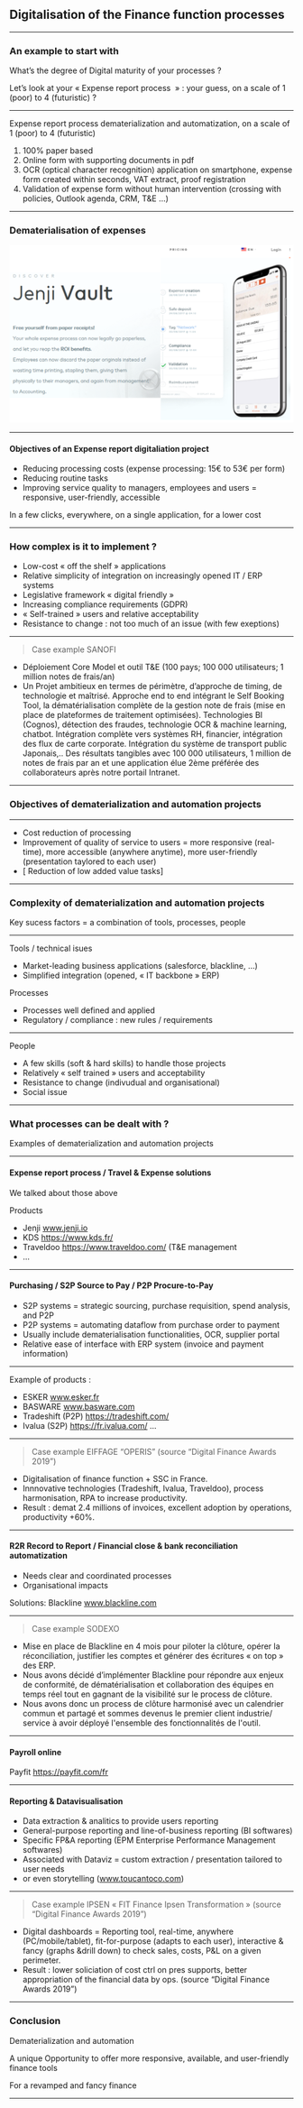 ## Digitalisation of the Finance function processes

----

### An example to start with
What’s  the degree of Digital maturity of your processes ?

Let’s look at your « Expense report process  » : your guess, on a scale of 1 (poor) to 4 (futuristic) ?

----

Expense report process dematerialization and automatization, on a scale of 1 (poor) to 4 (futuristic)

1. 100% paper based
2. Online form with supporting documents in pdf
3. OCR (optical character recognition) application on smartphone, expense form created within seconds, VAT extract, proof registration
4. Validation of expense form without human intervention (crossing with policies, Outlook agenda, CRM, T&E ...)

----

### Dematerialisation of expenses

<img src="images/Jenji.png" style="background:none; border:none; box-shadow:none;"/>

----

#### Objectives of an Expense report digitaliation project

- Reducing processing costs (expense processing: 15€ to 53€ per form) 
- Reducing routine tasks 
- Improving service quality to managers, employees and users = responsive, user-friendly, accessible


In a few clicks, everywhere, on a single application, for a lower cost

----

### How complex is it to implement ? 

- Low-cost « off the shelf »  applications 
- Relative simplicity of integration on increasingly opened IT / ERP systems 
- Legislative framework « digital friendly » 
- Increasing compliance requirements (GDPR)
- « Self-trained » users and relative acceptability
- Resistance to change : not too much of an issue (with few exeptions)

----

> Case example SANOFI   

- Déploiement Core Model et outil T&E (100 pays; 100 000 utilisateurs; 1 million notes de frais/an)
- Un Projet ambitieux en termes de périmètre, d’approche de timing, de technologie et maîtrisé. Approche end to end intégrant le Self Booking Tool, la dématérialisation complète de la gestion note de frais (mise en place de plateformes de traitement optimisées). Technologies BI (Cognos), détection des fraudes, technologie OCR & machine learning, chatbot. Intégration complète vers systèmes RH, financier, intégration des flux de carte corporate. Intégration du système de transport public Japonais,.. Des résultats tangibles avec 100 000 utilisateurs, 1 million de notes de frais par an et une application élue 2ème préférée des collaborateurs après notre portail Intranet.

----

### Objectives of dematerialization and automation projects   

----


- Cost reduction of processing
- Improvement of quality of service to users = more responsive (real-time), more accessible (anywhere anytime), more user-friendly (presentation taylored to each user)
- [ Reduction of low added value tasks] 

----

### Complexity of dematerialization and automation projects      


Key sucess factors = a combination of tools, processes, people   

----

Tools / technical isues
- Market-leading business applications (salesforce, blackline, …)
- Simplified integration (opened, « IT backbone » ERP)    

Processes
- Processes well defined and applied
- Regulatory / compliance : new rules / requirements

----

People
- A few skills (soft & hard skills) to handle those projects
- Relatively « self trained » users and acceptability
- Resistance to change (indivudual and organisational)
- Social issue

----

### What processes can be dealt with ?    


Examples of dematerialization and automation projects

----

#### Expense report process / Travel & Expense solutions 

We talked about those above    

Products  
- Jenji www.jenji.io
- KDS https://www.kds.fr/
- Traveldoo https://www.traveldoo.com/ (T&E management
- ...

----

#### Purchasing / S2P Source to Pay / P2P Procure-to-Pay     

- S2P systems = strategic sourcing, purchase requisition, spend analysis, and P2P
- P2P systems = automating dataflow from purchase order to payment 
- Usually include dematerialisation functionalities, OCR, supplier portal
- Relative ease of interface with ERP system (invoice and payment information)

----


Example of products :   
- ESKER www.esker.fr
- BASWARE www.basware.com
- Tradeshift (P2P) https://tradeshift.com/
- Ivalua (S2P) https://fr.ivalua.com/ ...

----

> Case example EIFFAGE “OPERIS” (source “Digital Finance Awards 2019”)   

- Digitalisation of finance function + SSC in France. 
- Innnovative technologies (Tradeshift, Ivalua, Traveldoo), process harmonisation, RPA to increase productivity. 
- Result : demat 2.4 millions of invoices, excellent adoption by operations, productivity +60%.

----

#### R2R Record to Report / Financial close & bank reconciliation automatization 

- Needs clear and coordinated processes
- Organisational impacts

Solutions: Blackline www.blackline.com

----

> Case example SODEXO  

- Mise en place de Blackline en 4 mois pour piloter la clôture, opérer la réconciliation, justifier les comptes et générer des écritures « on top » des ERP. 
- Nous avons décidé d’implémenter Blackline pour répondre aux enjeux de conformité, de dématérialisation et collaboration des équipes en temps réel tout en gagnant de la visibilité sur le process de clôture. 
- Nous avons donc un process de clôture harmonisé avec un calendrier commun et partagé et sommes devenus le premier client industrie/
service à avoir déployé l'ensemble des fonctionnalités de l'outil.

----

#### Payroll online   

Payfit https://payfit.com/fr

----

#### Reporting & Datavisualisation 

- Data extraction & analitics to provide users reporting
- General-purpose reporting and line-of-business reporting (BI softwares)
- Specific FP&A reporting (EPM Enterprise Performance Management softwares)
- Associated with Dataviz = custom extraction / presentation tailored to user needs 
- or even storytelling (www.toucantoco.com)

----

> Case example IPSEN « FIT Finance Ipsen Transformation » (source “Digital Finance Awards 2019”)

- Digital dashboards = Reporting tool, real-time, anywhere (PC/mobile/tablet), fit-for-purpose (adapts to each user), interactive & fancy (graphs &drill down) to check sales, costs, P&L on a given perimeter.
- Result : lower soliciation of cost ctrl on pres supports, better appropriation of the financial data by ops.
(source “Digital Finance Awards 2019”)

----

### Conclusion   

Dematerialization and automation   

A unique Opportunity to offer more responsive, available, and user-friendly finance tools

For a revamped and fancy finance

----

